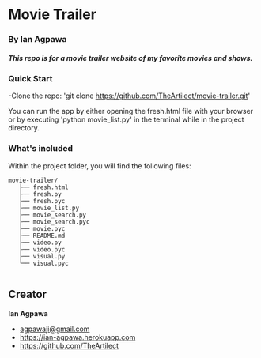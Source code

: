 # Movie Trailer
### By Ian Agpawa
##### This repo is for a movie trailer website of my favorite movies and shows.  


### Quick Start
-Clone the repo: 'git clone https://github.com/TheArtilect/movie-trailer.git'

You can run the app by either opening the fresh.html file with your browser or by executing 'python movie_list.py' in the terminal while in the project directory.


### What's included
Within the project folder, you will find the following files:

```
movie-trailer/
   ├── fresh.html
   ├── fresh.py
   ├── fresh.pyc
   ├── movie_list.py
   ├── movie_search.py
   ├── movie_search.pyc
   ├── movie.pyc
   ├── README.md
   ├── video.py
   ├── video.pyc
   ├── visual.py
   └── visual.pyc


```

## Creator

**Ian Agpawa**

- <agpawaji@gmail.com>
- <https://ian-agpawa.herokuapp.com>
- <https://github.com/TheArtilect>

